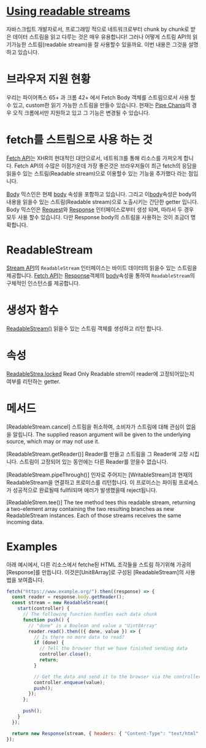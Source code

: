 # [Using readable streams](https://developer.mozilla.org/en-US/docs/Web/API/Streams_API/Using_readable_streams)

<!-- As a JavaScript developer, programmatically reading and manipulating streams of data received over the network, chunk by chunk, is very useful! But how do you use the Streams API’s readable stream functionality? This article explains the basics. -->

자바스크립트 개발자로서, 프로그래밍 적으로 네트워크로부터 chunk by chunk로 받은 데이터 스트림을 읽고 다루는 것은 매우 유용합니다! 그러나 어떻게 스트림 API의 읽기가능한 스트림(readable stream)을 잘 사용할수 있을까요. 이번 내용은 그것을 설명하고 있습니다. 

<!-- # Browser support
You can consume Fetch [Body](https://developer.mozilla.org/en-US/docs/Web/API/Body) objects as streams and create your own custom readable streams in Firefox 65+ and Chrome 42+ (and equivalent Chromium-based browsers). Pipe chains are only supported in Chrome at the moment, and that functionality is subject to change. -->

# 브라우저 지원 현황
우리는 파이어폭스 65+ 과 크롬 42+ 에서 Fetch Body 객체를 스트림으로서 사용 할수 있고, custom한 읽기 가능한 스트림을 만들수 있습니다. 현재는 [Pipe Chanis](https://developer.mozilla.org/en-US/docs/Web/API/Streams_API/Concepts#Pipe_chains)의 경우 오직 크롬에서만 지원하고 있고 그 기능은 변경될 수 있습니다. 

# fetch를 스트림으로 사용 하는 것

[Fetch API](https://developer.mozilla.org/en-US/docs/Web/API/Fetch_API)는 XHR의 현대적인 대안으로서, 네트워크를 통해 리소스를 가져오게 합니다. Fetch API의 수많은 이점가운데 가장 좋은것은 브라우저들이 최근 fetch의 응담을 읽을수 있는 스트림(Readable stream)으로 이용할수 있는 기능을 추가했다 라는 점입니다. 

[Body](https://developer.mozilla.org/en-US/docs/Web/API/Fetch_API) 믹스인은 현제 [body](https://developer.mozilla.org/en-US/docs/Web/API/Body/body) 속성을 포함하고 있습니다. 그리고 이[body](https://developer.mozilla.org/en-US/docs/Web/API/Body/body)속성은 body의 내용을 읽을수 있는 스트림(Readable stream)으로 노출시키는 간단한 getter 입니다. Body 믹스인은 [Request](https://developer.mozilla.org/en-US/docs/Web/API/Request)와 [Response](https://developer.mozilla.org/en-US/docs/Web/API/Response) 인터페이스로부터 생성 되며, 따라서 두 경우 모두 사용 할수 있습니다. 다만 Response body의 스트림을 사용하는 것이 조금더 명확합니다.




# ReadableStream
[Stream API](https://developer.mozilla.org/ko/docs/Web/API/Streams_API)의 `ReadableStream` 인터페이스는 바이트 데이터의 읽을수 있는 스트림을 제공합니다. [Fetch API](https://developer.mozilla.org/en-US/docs/Web/API/Fetch_API)는 [Response](https://developer.mozilla.org/en-US/docs/Web/API/Response)객체의 [body](https://developer.mozilla.org/en-US/docs/Web/API/Body/body)속성을 통하여 `ReadableStream`의 구체적인 인스턴스를 제공합니다. 

# 생성자 함수
[ReadableStream()](https://developer.mozilla.org/en-US/docs/Web/API/ReadableStream/ReadableStream)
  읽을수 있는 스트림 객체를 생성하고 리턴 합니다. 

# 속성
[ReadableStrea.locked](https://developer.mozilla.org/en-US/docs/Web/API/ReadableStream/locked) Read Only
  Readable strem이 reader에 고정되어있는지 여부를 리턴하는 getter.

# 메서드
[ReadableStream.cancel]
    스트림을 취소하여, 소비자가 스트림에 대해 관심이 없음을 알립니다. The supplied reason argument will be given to the underlying source, which may or may not use it.

[ReadableStream.getReader()]
    Reader를 만들고 스트림을 그 Reader에 고정 시킵니다. 스트림이 고정되어 있는 동안에는 다른 Reader를 얻을수 없습니다. 

[ReadableStream.pipeThrough()]
    인자로 주어지는 [WritableStream]과 현재의 ReadableStream을 연결하고 프로미스를 리턴합니다. 이 프로미스는 파이핑 프로세스가 성공적으로 완료될때 fullfil되며 애러가 발생했을때 reject됩니다. 

[ReadableStrem.tee()]
    The tee method tees this readable stream, returning a two-element array containing the two resulting branches as new ReadableStream instances. Each of those streams receives the same incoming data.

# Examples
아래 예시에서, 다른 리소스에서 fetche된 HTML 조각들을 스트림 하기위해 가공의 [Response]를 만듭니다. 이것은[Unit8Array]로 구성된 [ReadableStream]의 사용법을 보여줍니다. 
```js
fetch("https://www.example.org/").then((response) => {
  const reader = response.body.getReader();
  const stream = new ReadableStream({
    start(controller) {
      // The following function handles each data chunk
      function push() {
        // "done" is a Boolean and value a "Uint8Array"
        reader.read().then(({ done, value }) => {
          // Is there no more data to read?
          if (done) {
            // Tell the browser that we have finished sending data
            controller.close();
            return;
          }

          // Get the data and send it to the browser via the controller
          controller.enqueue(value);
          push();
        });
      };
      
      push();
    }
  });

  return new Response(stream, { headers: { "Content-Type": "text/html" } });
});
```